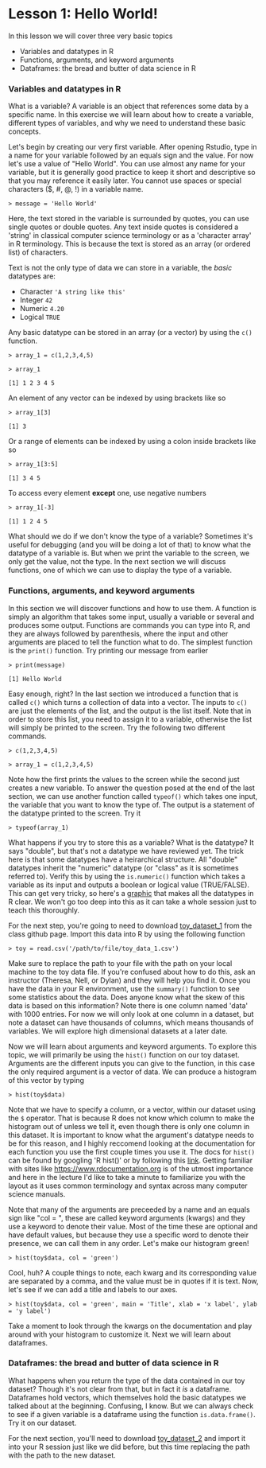 # Lesson 1: Hello World!

In this lesson we will cover three very basic topics
* Variables and datatypes in R
* Functions, arguments, and keyword arguments
* Dataframes: the bread and butter of data science in R

### Variables and datatypes in R
What is a variable? A variable is an object that references some data by a specific name. In this exercise we will learn about how to create a variable, different types of variables, and why we need to understand these basic concepts.

Let's begin by creating our very first variable. After opening Rstudio, type in a name for your variable followed by an equals sign and the value. For now let's use a value of "Hello World". You can use almost any name for your variable, but it is generally good practice to keep it short and descriptive so that you may reference it easily later. You cannot use spaces or special characters ($, #, @, !) in a variable name.

`> message = 'Hello World'`

Here, the text stored in the variable is surrounded by quotes, you can use single quotes or double quotes. Any text inside quotes is considered a 'string' in classical computer science terminology or as a 'character array' in R terminology. This is because the text is stored as an array (or ordered list) of characters. 

Text is not the only type of data we can store in a variable, the _basic_ datatypes are:
* Character `'A string like this'`
* Integer `42`
* Numeric `4.20`
* Logical `TRUE`

Any basic datatype can be stored in an array (or a vector) by using the `c()` function.

`> array_1 = c(1,2,3,4,5)`

`> array_1`

`[1] 1 2 3 4 5`

An element of any vector can be indexed by using brackets like so

`> array_1[3]`

`[1] 3`

Or a range of elements can be indexed by using a colon inside brackets like so

`> array_1[3:5]` 

`[1] 3 4 5`

To access every element **except** one, use negative numbers

`> array_1[-3]`

`[1] 1 2 4 5`

What should we do if we don't know the type of a variable? Sometimes it's useful for debugging (and you will be doing a lot of that) to know what the datatype of a variable is. But when we print the variable to the screen, we only get the value, not the type. In the next section we will discuss functions, one of which we can use to display the type of a variable.

### Functions, arguments, and keyword arguments

In this section we will discover functions and how to use them. A function is simply an algorithm that takes some input, usually a variable or several and produces some output. Functions are commands you can type into R, and they are always followed by parenthesis, where the input and other arguments are placed to tell the function what to do. The simplest function is the `print()` function. Try printing our message from earlier

`> print(message)`

`[1] Hello World`

Easy enough, right? In the last section we introduced a function that is called `c()` which turns a collection of data into a vector. The inputs to `c()` are just the elements of the list, and the output is the list itself. Note that in order to store this list, you need to assign it to a variable, otherwise the list will simply be printed to the screen. Try the following two different commands.

`> c(1,2,3,4,5)`

`> array_1 = c(1,2,3,4,5)`

Note how the first prints the values to the screen while the second just creates a new variable. To answer the question posed at the end of the last section, we can use another function called `typeof()` which takes one input, the variable that you want to know the type of. The output is a statement of the datatype printed to the screen. Try it

`> typeof(array_1)`

What happens if you try to store this as a variable? What is the datatype? It says "double", but that's not a datatype we have reviewed yet. The trick here is that some datatypes have a heirarchical structure. All "double" datatypes inherit the "numeric" datatype (or "class" as it is sometimes referred to). Verify this by using the `is.numeric()` function which takes a variable as its input and outputs a boolean or logical value (TRUE/FALSE). This can get very tricky, so here's a [graphic](data-structures-overview.png) that makes all the datatypes in R clear. We won't go too deep into this as it can take a whole session just to teach this thoroughly.

For the next step, you're going to need to download [toy_dataset_1]() from the class github page. Import this data into R by using the following function

`> toy = read.csv('/path/to/file/toy_data_1.csv')`

Make sure to replace the path to your file with the path on your local machine to the toy data file. If you're confused about how to do this, ask an instructor (Theresa, Nell, or Dylan) and they will help you find it. Once you have the data in your R environment, use the `summary()` function to see some statistics about the data. Does anyone know what the skew of this data is based on this information? Note there is one column named 'data' with 1000 entries. For now we will only look at one column in a dataset, but note a dataset can have thousands of columns, which means thousands of variables. We will explore high dimensional datasets at a later date.

Now we will learn about arguments and keyword arguments. To explore this topic, we will primarily be using the `hist()` function on our toy dataset. Arguments are the different inputs you can give to the function, in this case the only required argument is a vector of data. We can produce a histogram of this vector by typing

`> hist(toy$data)`

Note that we have to specify a column, or a vector, within our dataset using the `$` operator. That is because R does not know which column to make the histogram out of unless we tell it, even though there is only one column in this dataset. It is important to know what the argument's datatype needs to be for this reason, and I highly reccomend looking at the documentation for each function you use the first couple times you use it. The docs for `hist()` can be found by googling 'R hist()' or by following this [link](https://www.rdocumentation.org/packages/graphics/versions/3.6.2/topics/hist). Getting familiar with sites like https://www.rdocumentation.org is of the utmost importance and here in the lecture I'd like to take a minute to familiarize you with the layout as it uses common terminology and syntax across many computer science manuals. 

Note that many of the arguments are preceeded by a name and an equals sign like "col = ", these are called keyword arguments (kwargs) and they use a keyword to denote their value. Most of the time these are optional and have default values, but because they use a specific word to denote their presence, we can call them in any order. Let's make our histogram green!

`> hist(toy$data, col = 'green')`

Cool, huh? A couple things to note, each kwarg and its corresponding value are separated by a comma, and the value must be in quotes if it is text. Now, let's see if we can add a title and labels to our axes.

`> hist(toy$data, col = 'green', main = 'Title', xlab = 'x label', ylab = 'y label')`

Take a moment to look through the kwargs on the documentation and play around with your histogram to customize it. Next we will learn about dataframes.

### Dataframes: the bread and butter of data science in R

What happens when you return the type of the data contained in our toy dataset? Though it's not clear from that, but in fact it *is* a dataframe. Dataframes hold vectors, which themselves hold the basic datatypes we talked about at the beginning. Confusing, I know. But we can always check to see if a given variable is a dataframe using the function `is.data.frame()`. Try it on our dataset.

For the next section, you'll need to download [toy_dataset_2](toy_data_2.csv) and import it into your R session just like we did before, but this time replacing the path with the path to the new dataset. 




